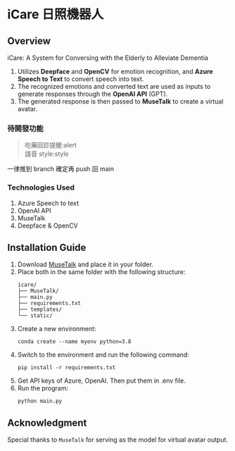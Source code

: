 # iCare 日照機器人
## Overview
iCare: A System for Conversing with the Elderly to Alleviate Dementia
1. Utilizes **Deepface** and **OpenCV** for emotion recognition, and **Azure Speech to Text** to convert speech into text.
2. The recognized emotions and converted text are used as inputs to generate responses through the **OpenAI API** (GPT).
3. The generated response is then passed to **MuseTalk** to create a virtual avatar.

### 待開發功能
> 吃藥回診提醒:alert <br>
> 語音 style:style <br>

一律推到 branch 確定再 push 回 main

### Technologies Used
1. Azure Speech to text
2. OpenAI API
3. MuseTalk
4. Deepface & OpenCV
## Installation Guide

1. Download [MuseTalk](https://github.com/TMElyralab/MuseTalk) and place it in your folder.
2. Place both in the same folder with the following structure:
    ```
    icare/
    ├── MuseTalk/
    ├── main.py
    ├── requirements.txt
    ├── templates/
    └── static/
    ```
3. Create a new environment:
    ```
    conda create --name myenv python=3.8
    ```
4. Switch to the environment and run the following command:
    ```
    pip install -r requirements.txt
    ```
5. Get API keys of Azure, OpenAI. Then put them in .env file.
6. Run the program:
    ```
    python main.py
    ```
## Acknowledgment

Special thanks to ```MuseTalk``` for serving as the model for virtual avatar output.
